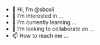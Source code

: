 - 👋 Hi, I’m @sboxii
- 👀 I’m interested in ...
- 🌱 I’m currently learning ...
- 💞️ I’m looking to collaborate on ...
- 📫 How to reach me ...

<!---
sboxii/sboxii is a ✨ special ✨ repository because its `README.md` (this file) appears on your GitHub profile.
You can click the Preview link to take a look at your changes.
--->
